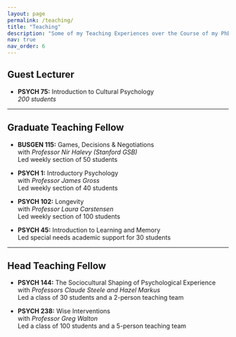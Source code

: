 ```yaml
---
layout: page
permalink: /teaching/
title: "Teaching"
description: "Some of my Teaching Experiences over the Course of my PhD program"
nav: true
nav_order: 6
---
```


## Guest Lecturer

- **PSYCH 75:** Introduction to Cultural Psychology  
  _200 students_

---

## Graduate Teaching Fellow

- **BUSGEN 115:** Games, Decisions & Negotiations  
  with _Professor Nir Halevy (Stanford GSB)_  
  Led weekly section of 50 students

- **PSYCH 1:** Introductory Psychology  
  with _Professor James Gross_  
  Led weekly section of 40 students

- **PSYCH 102:** Longevity  
  with _Professor Laura Carstensen_  
  Led weekly section of 100 students

- **PSYCH 45:** Introduction to Learning and Memory  
  Led special needs academic support for 30 students

---

## Head Teaching Fellow

- **PSYCH 144:** The Sociocultural Shaping of Psychological Experience  
  with _Professors Claude Steele and Hazel Markus_  
  Led a class of 30 students and a 2-person teaching team

- **PSYCH 238:** Wise Interventions  
  with _Professor Greg Walton_  
  Led a class of 100 students and a 5-person teaching team
